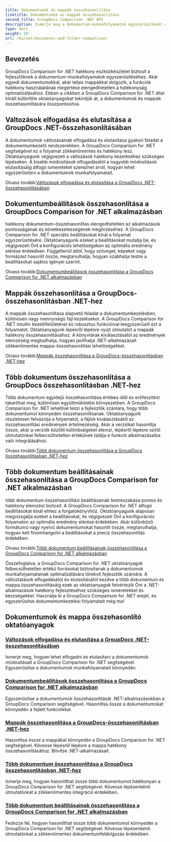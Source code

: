 ```yaml
---
title: Dokumentumok és mappák összehasonlítása
linktitle: Dokumentumok és mappák összehasonlítása
second_title: GroupDocs.Comparison .NET API
description: Ismerje meg a dokumentum-munkafolyamatok egyszerűsítését a GroupDocs Comparison for .NET oktatóanyagok segítségével. Fogadja el, utasítsa el a változtatásokat, és könnyedén hasonlítsa össze a dokumentumokat és mappákat.
type: docs
weight: 20
url: /hu/net/documents-and-folder-comparison/
---
```

## Bevezetés

GroupDocs Comparison for .NET hatékony eszközkészletet biztosít a fejlesztőknek a dokumentum-munkafolyamatok egyszerűsítéséhez. Akár egyedi dokumentumokkal, akár teljes mappákkal dolgozik, a funkciók hatékony használatának megértése elengedhetetlen a hatékonyság optimalizálásához. Ebben a cikkben a GroupDocs Comparison for .NET által kínált különféle oktatóanyagokat tekintjük át, a dokumentumok és mappák összehasonlítására összpontosítva.

## Változások elfogadása és elutasítása a GroupDocs .NET-összehasonlításában

A dokumentumok változásainak elfogadása és elutasítása gyakori feladat a dokumentumkezelő rendszerekben. A GroupDocs Comparison for .NET segítségével ez a folyamat zökkenőmentes és hatékony lesz. Oktatóanyagunk végigvezeti a változások hatékony kezeléséhez szükséges lépéseken. A kisebb módosítások elfogadásától a nagyobb módosítások elutasításáig átfogó ismereteket szerezhet arról, hogyan lehet egyszerűsíteni a dokumentumok munkafolyamatait.

 Olvass tovább:[Változások elfogadása és elutasítása a GroupDocs .NET-összehasonlításában](./accept-reject-changes-dotnet/)

## Dokumentumbeállítások összehasonlítása a GroupDocs Comparison for .NET alkalmazásban

hatékony dokumentum-összehasonlítás elengedhetetlen az alkalmazások pontosságának és következetességének megőrzéséhez. A GroupDocs Comparison for .NET speciális beállításokat kínál a folyamat egyszerűsítésére. Oktatóanyagunk ezeket a beállításokat mutatja be, és végigvezeti Önt a konfigurációs lehetőségeken az optimális eredmény elérése érdekében. Függetlenül attól, hogy szöveget, képeket vagy formázást hasonlít össze, megtanulhatja, hogyan szabhatja testre a beállításokat sajátos igényei szerint.

 Olvass tovább:[Dokumentumbeállítások összehasonlítása a GroupDocs Comparison for .NET alkalmazásban](./compare-documents-settings-dotnet/)

## Mappák összehasonlítása a GroupDocs-összehasonlításban .NET-hez

A mappák összehasonlítása alapvető feladat a dokumentumkezelésben, különösen nagy mennyiségű fájl kezelésekor. A GroupDocs Comparison for .NET intuitív kezelőfelületével és robusztus funkcióival leegyszerűsíti ezt a folyamatot. Oktatóanyagunk lépésről lépésre nyújt útmutatót a mappák hatékony összehasonlításához. A könyvtárak kiválasztásától az eredmények elemzéséig megtudhatja, hogyan javíthatja .NET-alkalmazásait zökkenőmentes mappa-összehasonlítási lehetőségekkel.

 Olvass tovább:[Mappák összehasonlítása a GroupDocs-összehasonlításban .NET-hez](./compare-folders-dotnet/)

## Több dokumentum összehasonlítása a GroupDocs összehasonlításban .NET-hez

Több dokumentum egyidejű összehasonlítása értékes időt és erőfeszítést takaríthat meg, különösen együttműködési környezetben. A GroupDocs Comparison for .NET lehetővé teszi a fejlesztők számára, hogy több dokumentumot könnyedén összehasonlítsanak. Oktatóanyagunk részletesen felvázolja a folyamatot, a fájlok kiválasztásától az összehasonlítási eredmények értelmezéséig. Akár a verziókat hasonlítja össze, akár a verziók közötti különbségeket elemzi, lépésről lépésre szóló útmutatónkat felbecsülhetetlen értékűnek találja e funkció alkalmazásaiba való integrálásához.

 Olvass tovább:[Több dokumentum összehasonlítása a GroupDocs összehasonlításban .NET-hez](./compare-multiple-documents-dotnet/)

## Több dokumentum beállításainak összehasonlítása a GroupDocs Comparison for .NET alkalmazásban

több dokumentum összehasonlítási beállításainak testreszabása pontos és hatékony elemzést biztosít. A GroupDocs Comparison for .NET átfogó beállításokat kínál ehhez a forgatókönyvhöz. Oktatóanyagunk alaposan megvizsgálja ezeket a beállításokat, és végigvezeti Önt a konfigurációs folyamaton az optimális eredmény elérése érdekében. Akár különböző formátumú vagy nyelvű dokumentumokat hasonlít össze, megtanulhatja, hogyan kell finomhangolni a beállításokat a precíz összehasonlítás érdekében.

 Olvass tovább:[Több dokumentum beállításainak összehasonlítása a GroupDocs Comparison for .NET alkalmazásban](./compare-multiple-documents-settings-dotnet/)

Összefoglalva, a GroupDocs Comparison for .NET oktatóanyagok felbecsülhetetlen értékű forrásokat biztosítanak a dokumentumok munkafolyamatainak optimalizálására törekvő fejlesztők számára. A változtatások elfogadásától és elutasításától kezdve a több dokumentum és mappa összehasonlításáig ezek az oktatóanyagok felvértezik Önt a .NET-alkalmazások hatékony fejlesztéséhez szükséges ismeretekkel és készségekkel. Használja ki a GroupDocs Comparison for .NET erejét, és egyszerűsítse dokumentumkezelési folyamatait még ma!
## Dokumentumok és mappa összehasonlító oktatóanyagok
### [Változások elfogadása és elutasítása a GroupDocs .NET-összehasonlításában](./accept-reject-changes-dotnet/)
Ismerje meg, hogyan lehet elfogadni és elutasítani a dokumentumok módosításait a GroupDocs Comparison for .NET segítségével. Egyszerűsítse a dokumentumok munkafolyamatait könnyedén.
### [Dokumentumbeállítások összehasonlítása a GroupDocs Comparison for .NET alkalmazásban](./compare-documents-settings-dotnet/)
Egyszerűsítse a dokumentumok összehasonlítását .NET-alkalmazásokban a GroupDocs Comparison segítségével. Hasonlítsa össze a dokumentumokat könnyedén a fejlett funkciókkal.
### [Mappák összehasonlítása a GroupDocs-összehasonlításban .NET-hez](./compare-folders-dotnet/)
Hasonlítsa össze a mappákat könnyedén a GroupDocs Comparison for .NET segítségével. Kövesse lépésről lépésre a mappa hatékony összehasonlításához. Bővítse .NET-alkalmazásait.
### [Több dokumentum összehasonlítása a GroupDocs összehasonlításban .NET-hez](./compare-multiple-documents-dotnet/)
Ismerje meg, hogyan hasonlíthat össze több dokumentumot hatékonyan a GroupDocs Comparison for .NET segítségével. Kövesse lépésenkénti útmutatónkat a zökkenőmentes integráció érdekében.
### [Több dokumentum beállításainak összehasonlítása a GroupDocs Comparison for .NET alkalmazásban](./compare-multiple-documents-settings-dotnet/)
Fedezze fel, hogyan hasonlíthat össze több dokumentumot könnyedén a GroupDocs Comparison for .NET segítségével. Kövesse lépésenkénti útmutatónkat a zökkenőmentes dokumentumfeldolgozás érdekében.